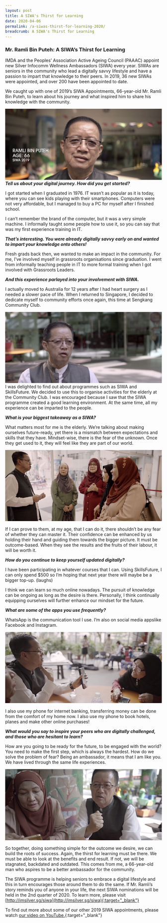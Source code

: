 ```yaml
---
layout: post
title: A SIWA's Thirst for Learning
date: 2020-04-06
permalink: /a-siwas-thirst-for-learning-2020/
breadcrumb: A SIWA's Thirst for Learning
---
```


### **Mr. Ramli Bin Puteh: A SIWA’s Thirst for Learning**<br>

IMDA and the Peoples’ Association Active Ageing Council (PAAAC) appoint new Silver Infocomm Wellness Ambassadors (SIWA) every year. SIWAs are seniors in the community who lead a digitally savvy lifestyle and have a passion to impart that knowledge to their peers. In 2019, 36 new SIWAs were appointed, and over 200 have been appointed to date.

We caught up with one of 2019’s SIWA Appointments, 66-year-old Mr. Ramli Bin Puteh, to learn about his journey and what inspired him to share his knowledge with the community.

![image](/images/articles/a-siwas-thirst-for-learning/a-siwas-thirst-for-learning-1.png)
<b><i>Tell us about your digital journey. How did you get started?</i></b>

I got started when I graduated in 1976. IT wasn’t as popular as it is today, where you can see kids playing with their smartphones. Computers were not very affordable, but I managed to buy a PC for myself after I finished school.

I can’t remember the brand of the computer, but it was a very simple machine. I informally taught some people how to use it, so you can say that was my first experience training in IT.

<b><i>That’s interesting. You were already digitally savvy early on and wanted to impart your knowledge onto others!</i></b>

Fresh grads back then, we wanted to make an impact in the community. For me, I’ve involved myself in grassroots organisations since graduation. I went from informally teaching people in IT to more formal training when I got involved with Grassroots Leaders.

<b><i>And this experience parlayed into your involvement with SIWA.</i></b>

I actually moved to Australia for 12 years after I had heart surgery as I needed a slower pace of life. When I returned to Singapore, I decided to dedicate myself to community efforts once again, this time at Sengkang Community Club.

![image](/images/articles/a-siwas-thirst-for-learning/a-siwas-thirst-for-learning-2.png)<br>
I was delighted to find out about programmes such as SIWA and SkillsFuture. We decided to use this to organise activities for the elderly at the Community Club. I was encouraged because I saw that the SIWA programme created a good learning environment. At the same time, all my experience can be imparted to the people. 

<b><i>What is your biggest takeaway as a SIWA?</i></b>

What matters most for me is the elderly. We’re talking about making ourselves future-ready, yet there is a mismatch between expectations and skills that they have. Mindset-wise, there is the fear of the unknown. Once they get used to it, they will feel like they are part of our world.

![image](/images/articles/a-siwas-thirst-for-learning/a-siwas-thirst-for-learning-3.png)

If I can prove to them, at my age, that I can do it, there shouldn’t be any fear of whether they can master it. Their confidence can be enhanced by us holding their hand and guiding them towards the bigger picture. It must be outcome-based. When they see the results and the fruits of their labour, it will be worth it.

<b><i>How do you continue to keep yourself updated digitally?</i></b>

I have been participating in whatever courses that I can. Using SkillsFuture, I can only spend $500 so I’m hoping that next year there will maybe be a bigger top-up. (laughs) 

I think we can learn so much online nowadays. The pursuit of knowledge can be ongoing as long as the desire is there. Personally, I think continually equipping ourselves will further enhance our mindset for the future.

<b><i>What are some of the apps you use frequently?</i></b>

WhatsApp is the communication tool I use. I’m also on social media appslike Facebook and Instagram. 

![image](/images/articles/a-siwas-thirst-for-learning/a-siwas-thirst-for-learning-4.png)

I also use my phone for internet banking, transferring money can be done from the comfort of my home now. I also use my phone to book hotels, planes and make other online purchases!

<b><i>What would you say to inspire your peers who are digitally challenged, and those who are hesitant to learn?</i></b>

How are you going to be ready for the future, to be engaged with the world? You need to make the first step, which is always the hardest. How do we solve the problem of fear? Being an ambassador, it means that I am like you. We have lived through the same life experiences. 


![image](/images/articles/a-siwas-thirst-for-learning/a-siwas-thirst-for-learning-5.png)

So together, doing something simple for the outcome we desire, we can build the roots of success. Again, the thirst for learning must be there. We must be able to look at the benefits and end result. If not, we will be stagnated, backdated and outdated. This comes from me, a 66-year-old man who aspires to be a better ambassador for the community.

The SIWA programme is helping seniors to embrace a digital lifestyle and this in turn encourages those around them to do the same. If Mr. Ramli’s story reminds you of anyone in your life, the next SIWA nominations will be held in the 2nd quarter of 2020. To learn more, please visit [http://imsilver.sg/siwa](http://imsilver.sg/siwa){:target="_blank"} 

To find out more about some of our other 2019 SIWA appointments, please watch [our video on YouTube.](https://www.youtube.com/watch?v=YBzyi3KTfZM){:target="_blank"}
